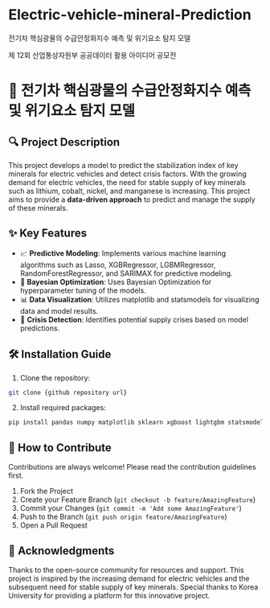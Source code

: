 # Electric-vehicle-mineral-Prediction

전기차 핵심광물의 수급안정화지수 예측 및 위기요소 탐지 모델

제 12회 산업통상자원부 공공데이터 활용 아이디어 공모전


            

# 🚗 전기차 핵심광물의 수급안정화지수 예측 및 위기요소 탐지 모델





## 🔍 Project Description
This project develops a model to predict the stabilization index of key minerals for electric vehicles and detect crisis factors. With the growing demand for electric vehicles, the need for stable supply of key minerals such as lithium, cobalt, nickel, and manganese is increasing. This project aims to provide a **data-driven approach** to predict and manage the supply of these minerals.





## ✨ Key Features
- 📈 **Predictive Modeling**: Implements various machine learning algorithms such as Lasso, XGBRegressor, LGBMRegressor, RandomForestRegressor, and SARIMAX for predictive modeling.
- 🧪 **Bayesian Optimization**: Uses Bayesian Optimization for hyperparameter tuning of the models.
- 📊 **Data Visualization**: Utilizes matplotlib and statsmodels for visualizing data and model results.
- 🚨 **Crisis Detection**: Identifies potential supply crises based on model predictions.





## 🛠 Installation Guide
1. Clone the repository:
```bash
git clone {github repository url}
```
2. Install required packages:
```bash
pip install pandas numpy matplotlib sklearn xgboost lightgbm statsmodels bayes_opt
```





## 🤝 How to Contribute
Contributions are always welcome! Please read the contribution guidelines first.





1. Fork the Project
2. Create your Feature Branch (`git checkout -b feature/AmazingFeature`)
3. Commit your Changes (`git commit -m 'Add some AmazingFeature'`)
4. Push to the Branch (`git push origin feature/AmazingFeature`)
5. Open a Pull Request





## 🎉 Acknowledgments
Thanks to the open-source community for resources and support. This project is inspired by the increasing demand for electric vehicles and the subsequent need for stable supply of key minerals. Special thanks to Korea University for providing a platform for this innovative project.


        
